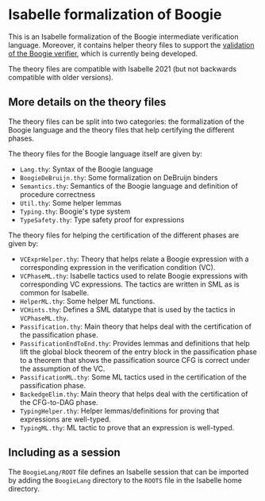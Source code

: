 # Isabelle formalization of Boogie
This is an Isabelle formalization of the Boogie intermediate verification language.
Moreover, it contains helper theory files to support the [validation of the Boogie 
verifier](https://github.com/gauravpartha/boogie_proofgen/), which is currently being
developed.

The theory files are compatible with Isabelle 2021 (but not backwards 
compatible with older versions).

## More details on the theory files
The theory files can be split into two categories: the formalization of the 
Boogie language and the theory files that help certifying the different phases.

The theory files for the Boogie language itself are given by:
* `Lang.thy`: Syntax of the Boogie language
* `BoogieDeBruijn.thy`: Some formalization on DeBruijn binders
* `Semantics.thy`: Semantics of the Boogie language and definition of procedure 
correctness
* `Util.thy`: Some helper lemmas
* `Typing.thy`: Boogie's type system
* `TypeSafety.thy`: Type safety proof for expressions

The theory files for helping the certification of the different phases are given by:
* `VCExprHelper.thy`: Theory that helps relate a Boogie expression with a corresponding 
expression in the verification condition (VC).
* `VCPhaseML.thy`: Isabelle tactics used to relate Boogie expressions with 
corresponding VC expressions. The tactics are written in SML as is common for Isabelle.
* `HelperML.thy`: Some helper ML functions.
* `VCHints.thy`: Defines a SML datatype that is used by the tactics in `VCPhaseML.thy`.
* `Passification.thy`: Main theory that helps deal with the certification of the passification phase.
* `PassificationEndToEnd.thy`: Provides lemmas and definitions that help lift the global block
theorem of the entry block in the passification phase to a theorem that shows
the passification source CFG is correct under the assumption of the VC.
* `PassificationML.thy`: Some ML tactics used in the certification of the 
passification phase.
* `BackedgeElim.thy`: Main theory that helps deal with the certification of the CFG-to-DAG phase.
* `TypingHelper.thy`: Helper lemmas/definitions for proving that expressions are well-typed.
* `TypingML.thy`: ML tactic to prove that an expression is well-typed.

## Including as a session
The `BoogieLang/ROOT` file defines an Isabelle session that can be imported by adding the
`BoogieLang` directory to the `ROOTS` file in the Isabelle home directory.
